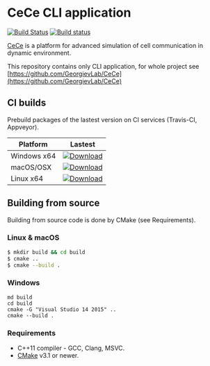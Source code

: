 
# CeCe CLI application

[![Build Status](https://travis-ci.org/GeorgievLab/CeCe-cli.svg?branch=master)](https://travis-ci.org/GeorgievLab/CeCe-cli)
[![Build status](https://ci.appveyor.com/api/projects/status/slowt8psw5qpgj3v/branch/master?svg=true)](https://ci.appveyor.com/project/NTSFka/cece-cli/branch/master)

[CeCe](http://georgievlab.github.io/CeCe/) is a platform for advanced simulation of cell communication in dynamic environment.

This repository contains only CLI application, for whole project see [https://github.com/GeorgievLab/CeCe](https://github.com/GeorgievLab/CeCe)

## CI builds

Prebuild packages of the lastest version on CI services (Travis-CI, Appveyor).

| Platform    | Lastest |
| ----------- | ------- |
| Windows x64 | [ ![Download](https://api.bintray.com/packages/georgievlab/CeCe-cli-ci/win64/images/download.svg) ](https://bintray.com/georgievlab/CeCe-cli-ci/win64/_latestVersion) |
| macOS/OSX   | [ ![Download](https://api.bintray.com/packages/georgievlab/CeCe-cli-ci/macOS/images/download.svg) ](https://bintray.com/georgievlab/CeCe-cli-ci/macOS/_latestVersion) |
| Linux x64   | [ ![Download](https://api.bintray.com/packages/georgievlab/CeCe-cli-ci/linux/images/download.svg) ](https://bintray.com/georgievlab/CeCe-cli-ci/linux/_latestVersion) |

## Building from source

Building from source code is done by CMake (see Requirements).

### Linux & macOS

```bash
$ mkdir build && cd build
$ cmake ..
$ cmake --build .
```

### Windows
```batch
md build
cd build
cmake -G "Visual Studio 14 2015" ..
cmake --build .
```

### Requirements

* C++11 compiler - GCC, Clang, MSVC.
* [CMake](https://cmake.org) v3.1 or newer.
